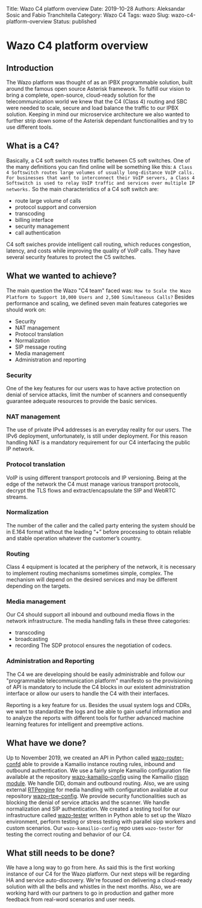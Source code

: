 Title: Wazo C4 platform overview
Date: 2019-10-28
Authors: Aleksandar Sosic and Fabio Tranchitella
Category: Wazo C4
Tags: wazo
Slug: wazo-c4-platform-overview
Status: published

# Wazo C4 platform overview

## Introduction
The Wazo platform was thought of as an IPBX programmable solution, built around the famous open source Asterisk framework. To fulfill our vision to bring a complete, open-source, cloud-ready solution for the telecommunication world we knew that the C4 (Class 4) routing and SBC were needed to scale, secure and load balance the traffic to our IPBX solution. Keeping in mind our microservice architecture we also wanted to further strip down some of the Asterisk dependant functionalities and try to use different tools.

## What is a C4?
Basically, a C4 soft switch routes traffic between C5 soft switches.
One of the many definitions you can find online will be something like this:
```A Class 4 Softswitch routes large volumes of usually long-distance VoIP calls. For businesses that want to interconnect their VoIP servers, a Class 4 Softswitch is used to relay VoIP traffic and services over multiple IP networks.```
So the main characteristics of a C4 soft switch are:
* route large volume of calls
* protocol support and conversion
* transcoding
* billing interface
* security management
* call authentication

C4 soft swiches provide intelligent call routing, which reduces congestion, latency, and costs while improving the quality of VoIP calls. They have several security features to protect the C5 switches.


## What we wanted to achieve?
The main question the Wazo "C4 team" faced was:
```How to Scale the Wazo Platform to Support 10,000 Users and 2,500 Simultaneous Calls?```
Besides performance and scaling, we defined seven main features categories we should work on:
* Security
* NAT management
* Protocol translation
* Normalization
* SIP message routing
* Media management
* Administration and reporting

### Security
One of the key features for our users was to have active protection on denial of service attacks, limit the number of scanners and consequently guarantee adequate resources to provide the basic services.

### NAT management
The use of private IPv4 addresses is an everyday reality for our users. The IPv6 deployment, unfortunately, is still under deployment. For this reason handling NAT is a mandatory requirement for our C4 interfacing the public IP network.

### Protocol translation
VoIP is using different transport protocols and IP versioning. Being at the edge of the network the C4 must manage various transport protocols, decrypt the TLS flows and extract/encapsulate the SIP and WebRTC streams.

### Normalization
The number of the caller and the called party entering the system should be in E.164 format without the leading “+” before processing to obtain reliable and stable operation whatever the customer’s country.

### Routing
Class 4 equipment is located at the periphery of the network, it is necessary to implement routing mechanisms sometimes simple, complex. The mechanism will depend on the desired services and may be different depending on the targets.

### Media management
Our C4 should support all inbound and outbound media flows in the network infrastructure. The media handling falls in these three categories:
* transcoding
* broadcasting
* recording
The SDP protocol ensures the negotiation of codecs.

### Administration and Reporting
The C4 we are developing should be easily administrable and follow our "programmable telecommunication platform" manifesto so the provisioning of API is mandatory to include the C4 blocks in our existent administration interface or allow our users to handle the C4 with their interfaces.

Reporting is a key feature for us. Besides the usual system logs and CDRs, we want to standardize the logs and be able to gain useful information and to analyze the reports with different tools for further advanced machine learning features for intelligent and preemptive actions.


## What have we done?
Up to November 2019, we created an API in Python called [wazo-router-confd](https://github.com/wazo-platform/wazo-router-confd) able to provide a Kamailio instance routing rules, inbound and outbound authentication. We use a fairly simple Kamailio configuration file available at the repository [wazo-kamailio-config](https://github.com/wazo-platform/wazo-kamailio-config) using the Kamailio [rtjson module](https://www.kamailio.org/docs/modules/devel/modules/rtjson.html).
We handle DID, domain and outbound routing. Also, we are using external [RTPengine](https://github.com/sipwise/rtpengine) for media handling with configuration available at our repository [wazo-rtpe-config](https://github.com/wazo-platform/wazo-rtpe-config). We provide security functionalities such as blocking the denial of service attacks and the scanner. We handle normalization and SIP authentication.
We created a testing tool for our infrastructure called [wazo-tester](https://github.com/wazo-platform/wazo-tester) written in Python 
able to set up the Wazo environment, perform testing or stress testing with parallel sipp workers and custom scenarios.
Our `wazo-kamailio-config` repo uses `wazo-tester` for testing the correct routing and behavior of our C4.


## What still needs to be done?
We have a long way to go from here. As said this is the first working instance of our C4 for the Wazo platform. Our next steps will be regarding HA and service auto-discovery. We're focused on delivering a cloud-ready solution with all the bells and whistles in the next months. Also, we are working hard with our partners to go in production and gather more feedback from real-word scenarios and user needs.